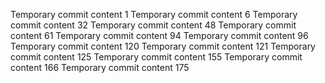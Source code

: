 Temporary commit content 1
Temporary commit content 6
Temporary commit content 32
Temporary commit content 48
Temporary commit content 61
Temporary commit content 94
Temporary commit content 96
Temporary commit content 120
Temporary commit content 121
Temporary commit content 125
Temporary commit content 155
Temporary commit content 166
Temporary commit content 175
